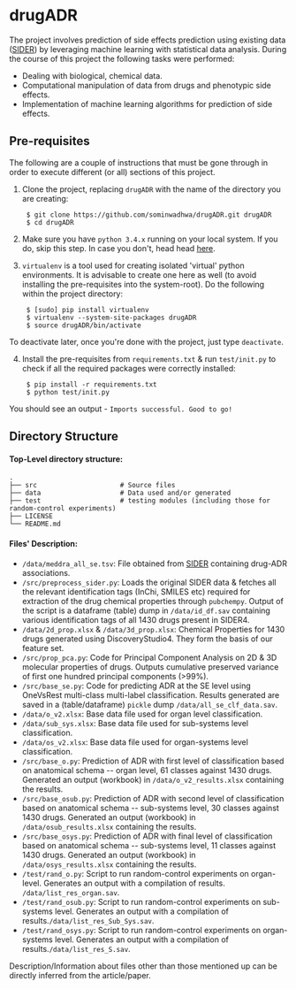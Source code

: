 # drugADR

The project involves prediction of side effects prediction using existing data ([SIDER](http://sideeffects.embl.de/)) by leveraging machine learning with statistical data analysis. During the course of this project the following tasks were performed:
- Dealing with biological, chemical data.
- Computational manipulation of data from drugs and phenotypic side effects.
- Implementation of machine learning algorithms for prediction of side effects.

## Pre-requisites

The following are a couple of instructions that must be gone through in order to execute different (or all) sections of this project.

1. Clone the project, replacing ``drugADR`` with the name of the directory you are creating:

        $ git clone https://github.com/sominwadhwa/drugADR.git drugADR
        $ cd drugADR

2. Make sure you have ``python 3.4.x`` running on your local system. If you do, skip this step. In case you don't, head
head [here](https://www.python.org/downloads/).

3. ``virtualenv`` is a tool used for creating isolated 'virtual' python environments. It is advisable to create one here as well (to avoid installing the pre-requisites into the system-root). Do the following within the project directory:

        $ [sudo] pip install virtualenv
        $ virtualenv --system-site-packages drugADR
        $ source drugADR/bin/activate

To deactivate later, once you're done with the project, just type ``deactivate``.

4. Install the pre-requisites from ``requirements.txt`` & run ``test/init.py`` to check if all the required packages were correctly installed:

        $ pip install -r requirements.txt
        $ python test/init.py

You should see an output - ``Imports successful. Good to go!``

## Directory Structure

#### Top-Level directory structure:

    .
    ├── src                     # Source files
    ├── data                    # Data used and/or generated
    ├── test                    # testing modules (including those for random-control experiments)                  
    ├── LICENSE
    └── README.md


#### Files' Description:

- ``/data/meddra_all_se.tsv``: File obtained from [SIDER](http://sideeffects.embl.de/download/) containing drug-ADR associations.
- ``/src/preprocess_sider.py``: Loads the original SIDER data & fetches all the relevant identification tags (InChi, SMILES etc) required for extraction of the drug chemical properties through ``pubchempy``. Output of the script is a dataframe (table) dump in ``/data/id_df.sav`` containing various identification tags of all 1430 drugs present in SIDER4.
- ``/data/2d_prop.xlsx`` & ``/data/3d_prop.xlsx``: Chemical Properties for 1430 drugs generated using DiscoveryStudio4. They form the basis of our feature set.
- ``/src/prop_pca.py``: Code for Principal Component Analysis on 2D & 3D molecular properties of drugs. Outputs cumulative preserved variance of first one hundred principal components (>99%).
- ``/src/base_se.py``: Code for predicting ADR at the SE level using OneVsRest multi-class multi-label classification. Results generated are saved in a (table/dataframe) ``pickle`` dump ``/data/all_se_clf_data.sav``.
-  ``/data/o_v2.xlsx``: Base data file used for organ level classification.
-  ``/data/sub_sys.xlsx``: Base data file used for sub-systems level classification.
-  ``/data/os_v2.xlsx``: Base data file used for organ-systems level classification.
- ``/src/base_o.py``: Prediction of ADR with first level of classification based on anatomical schema -- organ level, 61 classes against 1430 drugs. Generated an output (workbook) in ``/data/o_v2_results.xlsx`` containing the results.
- ``/src/base_osub.py``: Prediction of ADR with second level of classification based on anatomical schema -- sub-systems level, 30 classes against 1430 drugs. Generated an output (workbook) in ``/data/osub_results.xlsx`` containing the results.
- ``/src/base_osys.py``: Prediction of ADR with final level of classification based on anatomical schema -- sub-systems level, 11 classes against 1430 drugs. Generated an output (workbook) in ``/data/osys_results.xlsx`` containing the results.
- ``/test/rand_o.py``: Script to run random-control experiments on organ-level. Generates an output with a compilation of results. ``/data/list_res_organ.sav``.
- ``/test/rand_osub.py``: Script to run random-control experiments on sub-systems level. Generates an output with a compilation of results.``/data/list_res_Sub_Sys.sav``.
- ``/test/rand_osys.py``: Script to run random-control experiments on organ-systems level. Generates an output with a compilation of results.``/data/list_res_S.sav``.

Description/Information about files other than those mentioned up can be directly inferred from the article/paper. 
